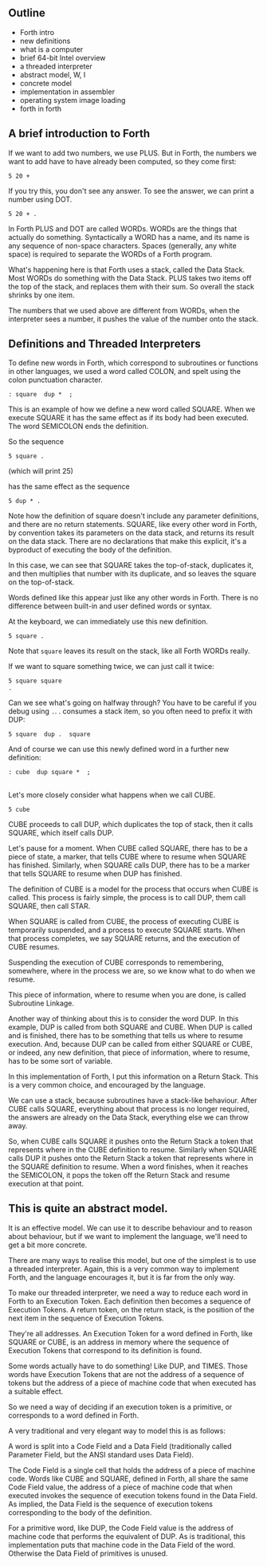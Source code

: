 ## Outline

- Forth intro
- new definitions
- what is a computer
- brief 64-bit Intel overview
- a threaded interpreter
- abstract model, W, I
- concrete model
- implementation in assembler
- operating system image loading
- forth in forth



## A brief introduction to Forth

If we want to add two numbers, we use PLUS.
But in Forth, the numbers we want to add have to have already
been computed, so they come first:

    5 20 +

If you try this, you don't see any answer.
To see the answer, we can print a number using DOT.

    5 20 + .

In Forth PLUS and DOT are called WORDs.
WORDs are the things that actually do something.
Syntactically a WORD has a name,
and its name is any sequence of non-space characters.
Spaces (generally, any white space) is required to separate the
WORDs of a Forth program.

What's happening here is that Forth uses a stack,
called the Data Stack.
Most WORDs do something with the Data Stack.
PLUS takes two items off the top of the stack,
and replaces them with their sum.
So overall the stack shrinks by one item.

The numbers that we used above are different from WORDs,
when the interpreter sees a number,
it pushes the value of the number onto the stack.

## Definitions and Threaded Interpreters

To define new words in Forth,
which correspond to subroutines or functions in other languages,
we used a word called COLON, and spelt using the colon
punctuation character.

    : square  dup *  ;

This is an example of how we define a new word called SQUARE.
When we execute SQUARE it has the same effect as if its body
had been executed.
The word SEMICOLON ends the definition.

So the sequence

    5 square .

(which will print 25)

has the same effect as the sequence

    5 dup * .

Note how the definition of square doesn't include any parameter
definitions, and there are no return statements.
SQUARE, like every other word in Forth, by convention takes its
parameters on the data stack, and returns its result on the data
stack.
There are no declarations that make this explicit,
it's a byproduct of executing the body of the definition.

In this case, we can see that SQUARE takes the top-of-stack,
duplicates it, and then multiplies that number with its
duplicate, and so leaves the square on the top-of-stack.

Words defined like this appear just like any other words in Forth.
There is no difference between built-in and user defined words
or syntax.

At the keyboard, we can immediately use this new definition.

    5 square .

Note that `square` leaves its result on the stack,
like all Forth WORDs really.

If we want to square something twice, we can just call it twice:

    5 square square
    .

Can we see what's going on halfway through?
You have to be careful if you debug using `.`.
. consumes a stack item, so you often need to prefix it with
DUP:

    5 square  dup .  square

And of course we can use this newly defined word in a further
new definition:

    : cube  dup square *  ;

##

Let's more closely consider what happens when we call CUBE.

    5 cube

CUBE proceeds to call DUP, which duplicates the top of stack,
then it calls SQUARE, which itself calls DUP.

Let's pause for a moment.
When CUBE called SQUARE,
there has to be a piece of state, a marker,
that tells CUBE where to resume when SQUARE has finished.
Similarly, when SQUARE calls DUP, there has to be a marker that
tells SQUARE to resume when DUP has finished.

The definition of CUBE is a model for the process that occurs
when CUBE is called.
This process is fairly simple, the process is to call DUP, them
call SQUARE, then call STAR.

When SQUARE is called from CUBE,
the process of executing CUBE is temporarily suspended,
and a process to execute SQUARE starts.
When that process completes, we say SQUARE returns,
and the execution of CUBE resumes.

Suspending the execution of CUBE corresponds to remembering,
somewhere, where in the process we are, so we know what to do
when we resume.

This piece of information, where to resume when you are done,
is called Subroutine Linkage.

Another way of thinking about this is to consider the word DUP.
In this example, DUP is called from both SQUARE and CUBE.
When DUP is called and is finished, there has to be something
that tells us where to resume execution.
And, because DUP can be called from either SQUARE or CUBE,
or indeed, any new definition, that piece of information,
where to resume, has to be some sort of variable.

In this implementation of Forth,
I put this information on a Return Stack.
This is a very common choice, and encouraged by the language.

We can use a stack, because subroutines have a stack-like
behaviour.
After CUBE calls SQUARE, everything about that process is no
longer required, the answers are already on the Data Stack,
everything else we can throw away.

So, when CUBE calls SQUARE it pushes onto the Return Stack
a token that represents where in the CUBE definition to resume.
Similarly when SQUARE calls DUP it pushes onto the Return Stack
a token that represents where in the SQUARE definition to
resume.
When a word finishes, when it reaches the SEMICOLON,
it pops the token off the Return Stack and resume execution at
that point.

## This is quite an abstract model.

It is an effective model.
We can use it to describe behaviour and to reason about behaviour,
but if we want to implement the language, we'll need to get a
bit more concrete.

There are many ways to realise this model, but one of the
simplest is to use a threaded interpreter.
Again, this is a very common way to implement Forth,
and the language encourages it, but it is far from the only way.

To make our threaded interpreter,
we need a way to reduce each word in Forth to an Execution Token.
Each definition then becomes a sequence of Execution Tokens.
A return token, on the return stack, is the position of the next
item in the sequence of Execution Tokens.

They're all addresses.
An Execution Token for a word defined in Forth,
like SQUARE or CUBE, is an address in memory where the sequence
of Execution Tokens that correspond to its definition is found.

Some words actually have to do something! Like DUP, and TIMES.
Those words have Execution Tokens that are not the address of a
sequence of tokens but the address of a piece of machine code
that when executed has a suitable effect.

So we need a way of deciding if an execution token is a
primitive, or corresponds to a word defined in Forth.

A very traditional and very elegant way to model this is as
follows:

A word is split into a Code Field and a Data Field
(traditionally called Parameter Field,
but the ANSI standard uses Data Field).

The Code Field is a single cell that holds the address of a
piece of machine code.
Words like CUBE and SQUARE, defined in Forth,
all share the same Code Field value,
the address of a piece of machine code that when executed
invokes the sequence of execution tokens found in the Data
Field.
As implied, the Data Field is the sequence of execution tokens
corresponding to the body of the definition.

For a primitive word, like DUP,
the Code Field value is the address of machine code that
performs the equivalent of DUP.
As is traditional, this implementation puts that machine code in
the Data Field of the word.
Otherwise the Data Field of primitives is unused.

